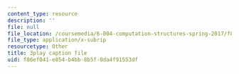 ```yaml
---
content_type: resource
description: ''
file: null
file_location: /coursemedia/6-004-computation-structures-spring-2017/f86ef041e854b4bb8b5f8da4f91553df_OaT9zGXjAmQ.srt
file_type: application/x-subrip
resourcetype: Other
title: 3play caption file
uid: f86ef041-e854-b4bb-8b5f-8da4f91553df
---
```

